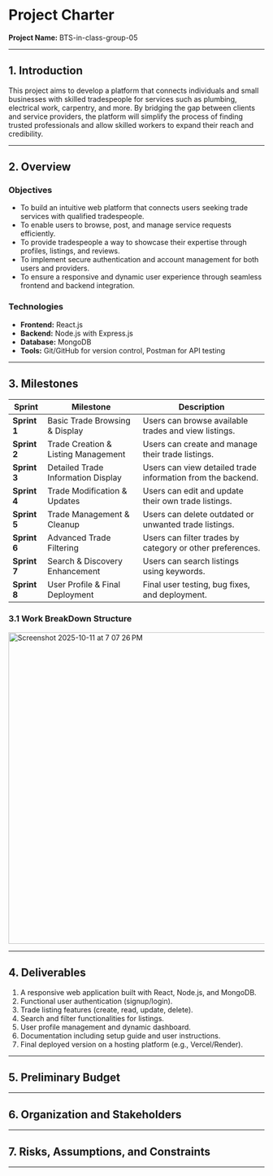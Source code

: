 # Project Charter  
**Project Name:** BTS-in-class-group-05  

---

## 1. Introduction  
This project aims to develop a platform that connects individuals and small businesses with skilled tradespeople for services such as plumbing, electrical work, carpentry, and more. By bridging the gap between clients and service providers, the platform will simplify the process of finding trusted professionals and allow skilled workers to expand their reach and credibility.

---

## 2. Overview  

### Objectives  
- To build an intuitive web platform that connects users seeking trade services with qualified tradespeople.  
- To enable users to browse, post, and manage service requests efficiently.  
- To provide tradespeople a way to showcase their expertise through profiles, listings, and reviews.  
- To implement secure authentication and account management for both users and providers.  
- To ensure a responsive and dynamic user experience through seamless frontend and backend integration.  

### Technologies  
- **Frontend:** React.js  
- **Backend:** Node.js with Express.js  
- **Database:** MongoDB  
- **Tools:** Git/GitHub for version control, Postman for API testing  

---

## 3. Milestones  

| Sprint | Milestone | Description |
|--------|------------|-------------|
| **Sprint 1** | Basic Trade Browsing & Display | Users can browse available trades and view listings. |
| **Sprint 2** | Trade Creation & Listing Management | Users can create and manage their trade listings. |
| **Sprint 3** | Detailed Trade Information Display | Users can view detailed trade information from the backend. |
| **Sprint 4** | Trade Modification & Updates | Users can edit and update their own trade listings. |
| **Sprint 5** | Trade Management & Cleanup | Users can delete outdated or unwanted trade listings. |
| **Sprint 6** | Advanced Trade Filtering | Users can filter trades by category or other preferences. |
| **Sprint 7** | Search & Discovery Enhancement | Users can search listings using keywords. |
| **Sprint 8** | User Profile & Final Deployment | Final user testing, bug fixes, and deployment. |

### 3.1 Work BreakDown Structure

<img width="677" height="612" alt="Screenshot 2025-10-11 at 7 07 26 PM" src="https://github.com/user-attachments/assets/81a23887-9bb2-4ee6-85a8-3e3330aec4ed" />


---

## 4. Deliverables  

1. A responsive web application built with React, Node.js, and MongoDB.  
2. Functional user authentication (signup/login).  
3. Trade listing features (create, read, update, delete).  
4. Search and filter functionalities for listings.  
5. User profile management and dynamic dashboard.  
6. Documentation including setup guide and user instructions.  
7. Final deployed version on a hosting platform (e.g., Vercel/Render).  

---

## 5. Preliminary Budget  

---

## 6. Organization and Stakeholders  

---

## 7. Risks, Assumptions, and Constraints  

---




